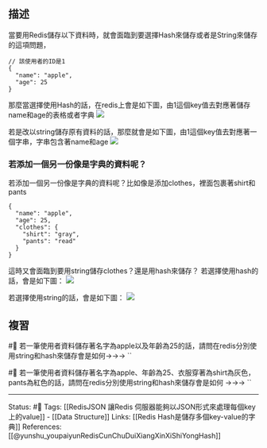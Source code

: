 ## 描述

當要用Redis儲存以下資料時，就會面臨到要選擇Hash來儲存或者是String來儲存
的這項問題，

```
// 該使用者的ID是1
{
  "name": "apple",
  "age": 25
}
```



那麼當選擇使用Hash的話，在redis上會是如下圖，由1這個key值去對應著儲存name和age的表格或者字典
![](https://res.cloudinary.com/dqfxgtyoi/image/upload/v1653497773/blog/database/redis/key-to-userhash_o7vjlv.png)

若是改以string儲存原有資料的話，那麼就會是如下圖，由1這個key值去對應著一個字串，字串包含著name和age
![](https://res.cloudinary.com/dqfxgtyoi/image/upload/v1653497773/blog/database/redis/key-to-string_ks1slg.png)


### 若添加一個另一份像是字典的資料呢？
若添加一個另一份像是字典的資料呢？比如像是添加clothes，裡面包裹著shirt和pants
```
{
  "name": "apple",
  "age": 25,
  "clothes": {
    "shirt": "gray",
    "pants": "read"
  }
}
```

這時又會面臨到要用string儲存clothes？還是用hash來儲存？
若選擇使用hash的話，會是如下圖：
![](https://res.cloudinary.com/dqfxgtyoi/image/upload/v1653497774/blog/database/redis/key-to-userhash-and-clotheshash_m27vwx.png)

若選擇使用string的話，會是如下圖：
![](https://res.cloudinary.com/dqfxgtyoi/image/upload/v1653497774/blog/database/redis/key-to-userhash-and-string_a5ze0l.png)


## 複習

#🧠 若一筆使用者資料儲存著名字為apple以及年齡為25的話，請問在redis分別使用string和hash來儲存會是如何->->-> ``
<!--SR:!2022-07-06,28,250-->

#🧠 若一筆使用者資料儲存著名字為apple、年齡為25、衣服穿著為shirt為灰色，pants為紅色的話，請問在redis分別使用string和hash來儲存會是如何 ->->-> ``
<!--SR:!2022-06-24,19,250-->


---
Status: #🌱 
Tags:
[[RedisJSON 讓Redis 伺服器能夠以JSON形式來處理每個key上的value]] - [[Data Structure]]
Links:
[[Redis Hash是儲存多個key-value的字典]]
References:
[[@yunshu_youpaiyunRedisCunChuDuiXiangXinXiShiYongHash]]